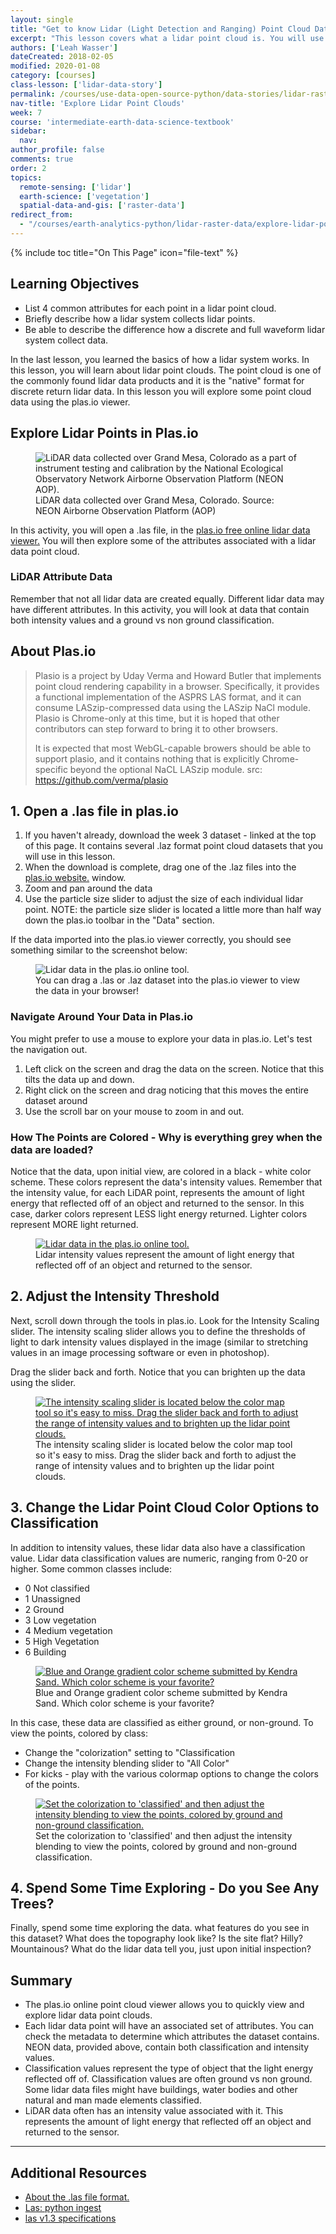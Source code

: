 ```yaml
---
layout: single
title: "Get to know Lidar (Light Detection and Ranging) Point Cloud Data - Active Remote Sensing"
excerpt: "This lesson covers what a lidar point cloud is. You will use the free plas.io point cloud viewer to explore a point cloud."
authors: ['Leah Wasser']
dateCreated: 2018-02-05
modified: 2020-01-08
category: [courses]
class-lesson: ['lidar-data-story']
permalink: /courses/use-data-open-source-python/data-stories/lidar-raster-data/explore-lidar-point-clouds-plasio/
nav-title: 'Explore Lidar Point Clouds'
week: 7
course: 'intermediate-earth-data-science-textbook'
sidebar:
  nav:
author_profile: false
comments: true
order: 2
topics:
  remote-sensing: ['lidar']
  earth-science: ['vegetation']
  spatial-data-and-gis: ['raster-data']
redirect_from:
  - "/courses/earth-analytics-python/lidar-raster-data/explore-lidar-point-clouds-plasio/"
---
```


{% include toc title="On This Page" icon="file-text" %}

<div class='notice--success' markdown="1">

## <i class="fa fa-graduation-cap" aria-hidden="true"></i> Learning Objectives

* List 4 common attributes for each point in a lidar point cloud.
* Briefly describe how a lidar system collects lidar points.
* Be able to describe the difference how a discrete and full waveform lidar system collect data.

</div>

In the last lesson, you learned the basics of how a lidar system works. In this lesson, you will learn about lidar point clouds. The point cloud is one of the commonly found lidar data products and it is the "native" format for discrete return lidar data. In this lesson you will explore some point cloud data using the plas.io viewer.


## Explore Lidar Points in Plas.io


<figure>
 <img src="https://farm4.staticflickr.com/3932/15408420007_3176835b51.jpg" alt="LiDAR data collected over Grand Mesa, Colorado as a part of instrument testing and calibration by the National Ecological Observatory Network Airborne Observation Platform (NEON AOP).">
 <figcaption>LiDAR data collected over Grand Mesa, Colorado. Source: NEON Airborne
 Observation Platform (AOP)
 </figcaption>
 </figure>


In this activity, you will open a .las file, in the <a href="http://plas.io" target="_blank"> plas.io free online lidar data viewer.</a> You will then explore some of the attributes associated with a lidar data point cloud.

### LiDAR Attribute Data

Remember that not all lidar data are created equally. Different lidar data may have different attributes. In this activity, you will look at data that contain both intensity values and a ground vs non ground classification.

## About Plas.io

> Plasio is a project by Uday Verma and Howard Butler that implements point cloud rendering capability in a browser. Specifically, it provides a functional implementation of the ASPRS LAS format, and it can consume LASzip-compressed data using the LASzip NaCl module. Plasio is Chrome-only at this time, but it is hoped that other contributors can step forward to bring it to other browsers.
>
> It is expected that most WebGL-capable browers should be able to support plasio, and it contains nothing that is explicitly Chrome-specific beyond the optional NaCL LASzip module.
> src: https://github.com/verma/plasio


## 1. Open a .las file in plas.io ###

1. If you haven't already, download the week 3 dataset - linked at the top of this page. It contains several .laz format point cloud datasets that you will use in this lesson.
2. When the download is complete, drag one of the .laz files into the <a href="http://plas.io" target="_blank"> plas.io website.</a> window.
3. Zoom and pan around the data
4. Use the particle size slider to adjust the size of each individual lidar point. NOTE: the particle size slider is located a little more than half way down the plas.io toolbar in the "Data" section.

If the data imported into the plas.io viewer correctly, you should see something similar to the screenshot below:

<figure>
<img src="{{ site.url }}/images/earth-analytics/lidar-raster-data/plasio-data-import.png" alt="Lidar data in the plas.io online tool.">
<figcaption>You can drag a .las or .laz dataset into the plas.io viewer to view the data in your browser! </figcaption>
</figure>


### Navigate Around Your Data in Plas.io
You might prefer to use a mouse to explore your data in plas.io. Let's test the navigation out.

1. Left click on the screen and drag the data on the screen. Notice that this tilts the data up and down.
2. Right click on the screen and drag noticing that this moves the entire dataset around
3. Use the scroll bar on your mouse to zoom in and out.

### How The Points are Colored - Why is everything grey when the data are loaded?
Notice that the data, upon initial view, are colored in a black - white color scheme. These colors represent the data's intensity values. Remember that the intensity value, for each LiDAR point, represents the amount of light energy that reflected off of an object and returned to the sensor. In this case, darker colors represent LESS light energy returned. Lighter colors represent MORE light returned.

<figure>
<a href="{{ site.url }}/images/earth-analytics/lidar-raster-data/lidar-intensity.png" alt="Lidar intensity values represent the amount of light energy that reflected off of an object and returned to the sensor.">
<img src="{{ site.url }}/images/earth-analytics/lidar-raster-data/lidar-intensity.png" alt="Lidar data in the plas.io online tool.">
</a>
<figcaption>Lidar intensity values represent the amount of light energy that reflected off of an object and returned to the sensor.</figcaption>
</figure>


## 2. Adjust the Intensity Threshold

Next, scroll down through the tools in plas.io. Look for the Intensity Scaling slider. The intensity scaling slider allows you to define the thresholds of light to dark intensity values displayed in the image (similar to stretching values in an image processing software or even in photoshop).

Drag the slider back and forth. Notice that you can brighten up the data using the slider.

<figure>
  <a href="{{ site.url }}/images/earth-analytics/lidar-raster-data/intensity-slider.png">
    <img src="{{ site.url }}/images/earth-analytics/lidar-raster-data/intensity-slider.png" alt="The intensity scaling slider is located below the color map tool so it's easy to miss. Drag the slider back and forth to adjust the range of intensity values and to brighten up the lidar point clouds.">
  </a>
  <figcaption>The intensity scaling slider is located below the color map tool so it's easy to miss. Drag the slider back and forth to adjust the range of intensity values and to brighten up the lidar point clouds.
  </figcaption>
</figure>


## 3. Change the Lidar Point Cloud Color Options to Classification

In addition to intensity values, these lidar data also have a classification value. Lidar data classification values are numeric, ranging from 0-20 or higher. Some common classes include:

- 0 Not classified
- 1 Unassigned
- 2 Ground
- 3 Low vegetation
- 4 Medium vegetation
- 5 High Vegetation
- 6 Building


<figure>
  <a href="{{ site.url }}/images/earth-analytics/lidar-raster-data/plasio-colors-kendra.png">
    <img src="{{ site.url }}/images/earth-analytics/lidar-raster-data/plasio-colors-kendra.png" alt="Blue and Orange gradient color scheme submitted by Kendra Sand. Which color scheme is your favorite?">
  </a>
  <figcaption>Blue and Orange gradient color scheme submitted by Kendra Sand. Which color scheme is your favorite?
  </figcaption>
</figure>

In this case, these data are classified as either ground, or non-ground. To view the points, colored by class:

- Change the "colorization" setting to "Classification
- Change the intensity blending slider to "All Color"
- For kicks - play with the various colormap options to change the colors of the points.


<figure>
  <a href="{{ site.url }}/images/earth-analytics/lidar-raster-data/classification-colorization2.png">
    <img src="{{ site.url }}/images/earth-analytics/lidar-raster-data/classification-colorization2.png" alt="Set the colorization to 'classified' and then adjust the intensity blending to view the points, colored by ground and non-ground classification.">
  </a>
  <figcaption>Set the colorization to 'classified' and then adjust the intensity blending to view the points, colored by ground and non-ground classification.
  </figcaption>
</figure>

## 4. Spend Some Time Exploring - Do you See Any Trees?

Finally, spend some time exploring the data. what features do you see in this dataset? What does the topography look like? Is the site flat? Hilly? Mountainous? What do the lidar data tell you, just upon initial inspection?

## Summary
*	The plas.io online point cloud viewer allows you to quickly view and explore lidar data point clouds.
*	Each lidar data point will have an associated set of attributes. You can check the metadata to determine which attributes the dataset contains. NEON data, provided above, contain both classification and intensity values.
*	Classification values represent the type of object that the light energy reflected off of. Classification values are often ground vs non ground. Some lidar data files might have buildings, water bodies and other natural and man made elements classified.
*	LiDAR data often has an intensity value associated with it. This represents the amount of light energy that reflected off an object and returned to the sensor.

***

<div class="notice--info" markdown="1">

## Additional Resources

*	<a href="https://www.asprs.org/committee-general/laser-las-file-format-exchange-activities.html" target="_blank"> About the .las file format.</a>
*	<a href="http://laspy.readthedocs.org/en/latest/tut_background.html" target="_blank"> Las: python ingest</a>
*	<a href="http://www.asprs.org/a/society/committees/standards/asprs_las_spec_v13.pdf" target="_blank"> las v1.3 specifications</a>

</div>
